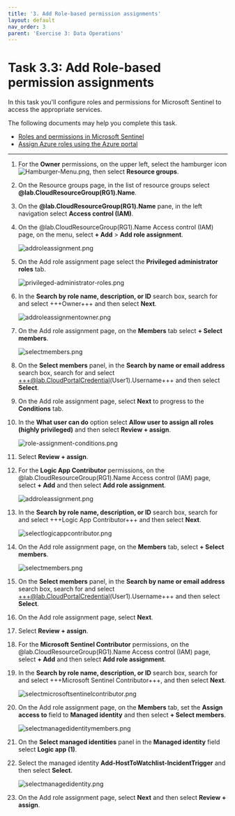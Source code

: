 ```yaml
---
title: '3. Add Role-based permission assignments'
layout: default
nav_order: 3
parent: 'Exercise 3: Data Operations'
---
```


# Task 3.3: Add Role-based permission assignments

In this task you'll configure roles and permissions for Microsoft Sentinel to access the appropriate services.

The following documents may help you complete this task.

- [Roles and permissions in Microsoft Sentinel](https://learn.microsoft.com/en-us/azure/sentinel/roles#other-roles-and-permissions)  
- [Assign Azure roles using the Azure portal](https://learn.microsoft.com/en-us/azure/role-based-access-control/role-assignments-portal)

---

1. For the **Owner** permissions, on the upper left, select the hamburger icon ![Hamburger-Menu.png](../media/Hamburger-Menu.png), then select **Resource groups**. 

1. On the Resource groups page, in the list of resource groups select **@lab.CloudResourceGroup(RG1).Name**.

1. On the **@lab.CloudResourceGroup(RG1).Name** pane, in the left navigation select **Access control (IAM)**.

1. On the @lab.CloudResourceGroup(RG1).Name  Access control (IAM) page, on the menu, select **+ Add** > **Add role assignment**.

    ![addroleassignment.png](../media/addroleassignment.png)

1. On the Add role assignment page select the **Privileged administrator roles** tab.

    ![privileged-administrator-roles.png](../media/privileged-administrator-roles.png)

1. In the **Search by role name, description, or ID** search box, search for and select +++Owner+++ and then select **Next**.

    ![addroleassignmentowner.png](../media/addroleassignmentowner.png)

1. On the Add role assignment page, on the **Members** tab select **+ Select members**.

    ![selectmembers.png](../media/selectmembers.png)

1. On the **Select members** panel, in the **Search by name or email address** search box, search for and select +++@lab.CloudPortalCredential(User1).Username+++ and then select **Select**.

1. On the Add role assignment page, select **Next** to progress to the **Conditions** tab.

1. In the **What user can do** option select **Allow user to assign all roles (highly privileged)** and then select **Review + assign**.

    ![role-assignment-conditions.png](../media/role-assignment-conditions.png)

1. Select **Review + assign**.

1. For the **Logic App Contributor** permissions, on the @lab.CloudResourceGroup(RG1).Name Access control (IAM) page, select **+ Add** and then select **Add role assignment**.

    ![addroleassignment.png](../media/addroleassignment.png)
    
1. In the **Search by role name, description, or ID** search box, search for and select +++Logic App Contributor+++ and then select **Next**.

    ![selectlogicappcontributor.png](../media/selectlogicappcontributor.png)

1. On the Add role assignment page, on the **Members** tab, select **+ Select members**.

    ![selectmembers.png](../media/selectmembers.png)

1. On the **Select members** panel, in the **Search by name or email address** search box, search for and select +++@lab.CloudPortalCredential(User1).Username+++ and then select **Select**.

1. On the Add role assignment page, select **Next**.

1. Select **Review + assign**.

1. For the **Microsoft Sentinel Contributor** permissions, on the @lab.CloudResourceGroup(RG1).Name Access control (IAM) page, select **+ Add** and then select **Add role assignment**.

1. In the **Search by role name, description, or ID** search box, search for and select +++Microsoft Sentinel Contributor+++, and then select **Next**.

    ![selectmicrosoftsentinelcontributor.png](../media/selectmicrosoftsentinelcontributor.png)

1. On the Add role assignment page, on the **Members** tab, set the **Assign access to** field to **Managed identity** and then select **+ Select members**.

    ![selectmanagedidentitymembers.png](../media/selectmanagedidentitymembers.png)

1. On the **Select managed identities** panel in the **Managed identity** field select **Logic app (1)**. 

1. Select the managed identity **Add-HostToWatchlist-IncidentTrigger** and then select **Select**.

    ![selectmanagedidentity.png](../media/selectmanagedidentity.png)

1. On the Add role assignment page, select **Next** and then select **Review + assign**.
